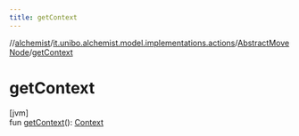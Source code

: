 ```yaml
---
title: getContext
---
```

//[alchemist](../../../index.html)/[it.unibo.alchemist.model.implementations.actions](../index.html)/[AbstractMoveNode](index.html)/[getContext](get-context.html)



# getContext



[jvm]\
fun [getContext](get-context.html)(): [Context](../../it.unibo.alchemist.model.interfaces/-context/index.html)





